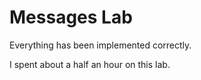 # Messages Lab

Everything has been implemented correctly.

I spent about a half an hour on this lab.